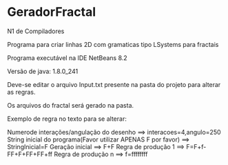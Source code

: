 # GeradorFractal
N1 de Compiladores 

Programa para criar linhas 2D com gramaticas tipo LSystems para fractais

Programa executável na IDE NetBeans 8.2

Versão de java: 1.8.0_241

Deve-se editar o arquivo Input.txt presente na pasta do projeto para alterar as regras.

Os arquivos do fractal será gerado na pasta.

Exemplo de regra no texto para se alterar:

Numerode interações/angulação do desenho ==>   interacoes=4,angulo=250
String inicial do programa(Favor utilizar APENAS F por favor) ==>  StringInicial=F
Geração inicial ==>  F+F
Regra de produção 1 ==>  F=F+f-FF+F+FF+FF+ff
Regra de produção n ==>  f=ffffffff

